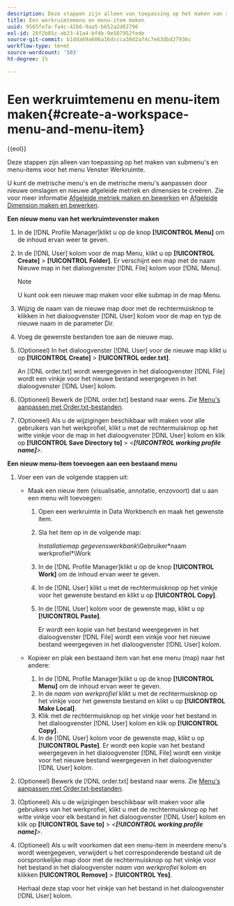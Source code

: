 ```yaml
---
description: Deze stappen zijn alleen van toepassing op het maken van submenu's en menu-items voor het menu Venster Werkruimte.
title: Een werkruimtemenu en menu-item maken
uuid: 9565fe7a-fa4c-42b6-9aa5-b652a2d62796
exl-id: 26f2b85c-ab23-41a4-bf4b-9e507952fede
source-git-commit: b1dda69a606a16dccca30d2a74c7e63dbd27936c
workflow-type: tm+mt
source-wordcount: '503'
ht-degree: 1%

---
```


# Een werkruimtemenu en menu-item maken{#create-a-workspace-menu-and-menu-item}

{{eol}}

Deze stappen zijn alleen van toepassing op het maken van submenu&#39;s en menu-items voor het menu Venster Werkruimte.

U kunt de metrische menu&#39;s en de metrische menu&#39;s aanpassen door nieuwe omslagen en nieuwe afgeleide metriek en dimensies te creëren. Zie voor meer informatie [Afgeleide metriek maken en bewerken](../../../../home/c-get-started/c-admin-intrf/c-prof-mgr/c-drvd-mtrcs.md#concept-e41723b342a849309874b26232224a40) en [Afgeleide Dimension maken en bewerken](../../../../home/c-get-started/c-admin-intrf/c-prof-mgr/c-dvrd-dim.md#concept-ece3c3ea8cdf4fc796680173993bff93).

**Een nieuw menu van het werkruimtevenster maken**

1. In de [!DNL Profile Manager]klikt u op de knop **[!UICONTROL Menu]** om de inhoud ervan weer te geven.
1. In de [!DNL User] kolom voor de map Menu, klikt u op **[!UICONTROL Create]** > **[!UICONTROL Folder]**. Er verschijnt een map met de naam Nieuwe map in het dialoogvenster [!DNL File] kolom voor [!DNL Menu].

   >[!NOTE]
   >
   >U kunt ook een nieuwe map maken voor elke submap in de map Menu.

1. Wijzig de naam van de nieuwe map door met de rechtermuisknop te klikken in het dialoogvenster [!DNL User] kolom voor de map en typ de nieuwe naam in de parameter Dir.
1. Voeg de gewenste bestanden toe aan de nieuwe map.
1. (Optioneel) In het dialoogvenster [!DNL User] voor de nieuwe map klikt u op **[!UICONTROL Create]** > **[!UICONTROL order.txt]**.

   An [!DNL order.txt] wordt weergegeven in het dialoogvenster [!DNL File] wordt een vinkje voor het nieuwe bestand weergegeven in het dialoogvenster [!DNL User] kolom.

1. (Optioneel) Bewerk de [!DNL order.txt] bestand naar wens. Zie [Menu&#39;s aanpassen met Order.txt-bestanden](../../../../home/c-get-started/c-intf-anlys-ftrs/c-ctm-menus/t-cstm-menus-ordr-files.md#task-a391800a8dd444deb3e1516d5189f999).
1. (Optioneel) Als u de wijzigingen beschikbaar wilt maken voor alle gebruikers van het werkprofiel, klikt u met de rechtermuisknop op het witte vinkje voor de map in het dialoogvenster [!DNL User] kolom en klik op **[!UICONTROL Save Directory to]** > *&lt;**[!UICONTROL working profile name]**>*.

**Een nieuw menu-item toevoegen aan een bestaand menu**

1. Voer een van de volgende stappen uit:

   * Maak een nieuw item (visualisatie, annotatie, enzovoort) dat u aan een menu wilt toevoegen:

      1. Open een werkruimte in Data Workbench en maak het gewenste item.
      1. Sla het item op in de volgende map:

         *Installatiemap gegevenswerkbank*\Gebruiker\*naam werkprofiel*\Work

      1. In de [!DNL Profile Manager]klikt u op de knop **[!UICONTROL Work]** om de inhoud ervan weer te geven.
      1. In de [!DNL User] klikt u met de rechtermuisknop op het vinkje voor het gewenste bestand en klikt u op **[!UICONTROL Copy]**.
      1. In de [!DNL User] kolom voor de gewenste map, klikt u op **[!UICONTROL Paste]**.

         Er wordt een kopie van het bestand weergegeven in het dialoogvenster [!DNL File] wordt een vinkje voor het nieuwe bestand weergegeven in het dialoogvenster [!DNL User] kolom.
   * Kopieer en plak een bestaand item van het ene menu (map) naar het andere:

      1. In de [!DNL Profile Manager]klikt u op de knop **[!UICONTROL Menu]** om de inhoud ervan weer te geven.
      1. In de *naam van werkprofiel* klikt u met de rechtermuisknop op het vinkje voor het gewenste bestand en klikt u op **[!UICONTROL Make Local]**.
      1. Klik met de rechtermuisknop op het vinkje voor het bestand in het dialoogvenster [!DNL User] kolom en klik op **[!UICONTROL Copy]**.
      1. In de [!DNL User] kolom voor de gewenste map, klikt u op **[!UICONTROL Paste]**. Er wordt een kopie van het bestand weergegeven in het dialoogvenster [!DNL File] wordt een vinkje voor het nieuwe bestand weergegeven in het dialoogvenster [!DNL User] kolom.


1. (Optioneel) Bewerk de [!DNL order.txt] bestand naar wens. Zie [Menu&#39;s aanpassen met Order.txt-bestanden](../../../../home/c-get-started/c-intf-anlys-ftrs/c-ctm-menus/t-cstm-menus-ordr-files.md#task-a391800a8dd444deb3e1516d5189f999).
1. (Optioneel) Als u de wijzigingen beschikbaar wilt maken voor alle gebruikers van het werkprofiel, klikt u met de rechtermuisknop op het witte vinkje voor elk bestand in het dialoogvenster [!DNL User] kolom en klik op **[!UICONTROL Save to]** > *&lt;**[!UICONTROL working profile name]**>*.
1. (Optioneel) Als u wilt voorkomen dat een menu-item in meerdere menu&#39;s wordt weergegeven, verwijdert u het corresponderende bestand uit de oorspronkelijke map door met de rechtermuisknop op het vinkje voor het bestand in het dialoogvenster *naam van werkprofiel* kolom en klikken **[!UICONTROL Remove]** > **[!UICONTROL Yes]**.

   Herhaal deze stap voor het vinkje van het bestand in het dialoogvenster [!DNL User] kolom.
